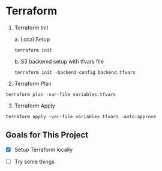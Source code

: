# Terraform

1. Terraform Init
    
    a. Local Setup
    ```
    terraform init
    ```
    b. S3 backemd setup with tfvars file
    ```
    terraform init -backend-config backend.tfvars
    ```

2. Terraform Plan
```
terraform plan -var-file variables.tfvars
```

3. Terraform Apply
```
terraform apply -var-file variables.tfvars -auto-approve
```

## Goals for This Project
- [x] Setup Terraform locally
- [ ] Try some things

